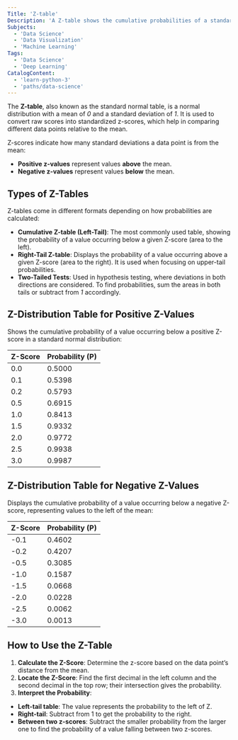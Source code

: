 ```yaml
---
Title: 'Z-table'
Description: 'A Z-table shows the cumulative probabilities of a standard normal distribution, helping find the probability of a value occurring below a given z-score.'
Subjects:
  - 'Data Science'
  - 'Data Visualization'
  - 'Machine Learning'
Tags:
  - 'Data Science'
  - 'Deep Learning'
CatalogContent:
  - 'learn-python-3'
  - 'paths/data-science'
---
```


The **Z-table**, also known as the standard normal table, is a normal distribution with a mean of _0_ and a standard deviation of _1_. It is used to convert raw scores into standardized z-scores, which help in comparing different data points relative to the mean.

Z-scores indicate how many standard deviations a data point is from the mean:

- **Positive z-values** represent values **above** the mean.
- **Negative z-values** represent values **below** the mean.

## Types of Z-Tables

Z-tables come in different formats depending on how probabilities are calculated:

- **Cumulative Z-table (Left-Tail)**: The most commonly used table, showing the probability of a value occurring below a given Z-score (area to the left).
- **Right-Tail Z-table**: Displays the probability of a value occurring above a given Z-score (area to the right). It is used when focusing on upper-tail probabilities.
- **Two-Tailed Tests**: Used in hypothesis testing, where deviations in both directions are considered. To find probabilities, sum the areas in both tails or subtract from _1_ accordingly.

## Z-Distribution Table for Positive Z-Values

Shows the cumulative probability of a value occurring below a positive Z-score in a standard normal distribution:

| Z-Score | Probability (P) |
| ------- | --------------- |
| 0.0     | 0.5000          |
| 0.1     | 0.5398          |
| 0.2     | 0.5793          |
| 0.5     | 0.6915          |
| 1.0     | 0.8413          |
| 1.5     | 0.9332          |
| 2.0     | 0.9772          |
| 2.5     | 0.9938          |
| 3.0     | 0.9987          |

## Z-Distribution Table for Negative Z-Values

Displays the cumulative probability of a value occurring below a negative Z-score, representing values to the left of the mean:

| Z-Score | Probability (P) |
| ------- | --------------- |
| -0.1    | 0.4602          |
| -0.2    | 0.4207          |
| -0.5    | 0.3085          |
| -1.0    | 0.1587          |
| -1.5    | 0.0668          |
| -2.0    | 0.0228          |
| -2.5    | 0.0062          |
| -3.0    | 0.0013          |

## How to Use the Z-Table

1. **Calculate the Z-Score**: Determine the z-score based on the data point’s distance from the mean.
2. **Locate the Z-Score**: Find the first decimal in the left column and the second decimal in the top row; their intersection gives the probability.
3. **Interpret the Probability**:
- **Left-tail table**: The value represents the probability to the left of Z.
- **Right-tail**: Subtract from 1 to get the probability to the right.
- **Between two z-scores**: Subtract the smaller probability from the larger one to find the probability of a value falling between two z-scores.
